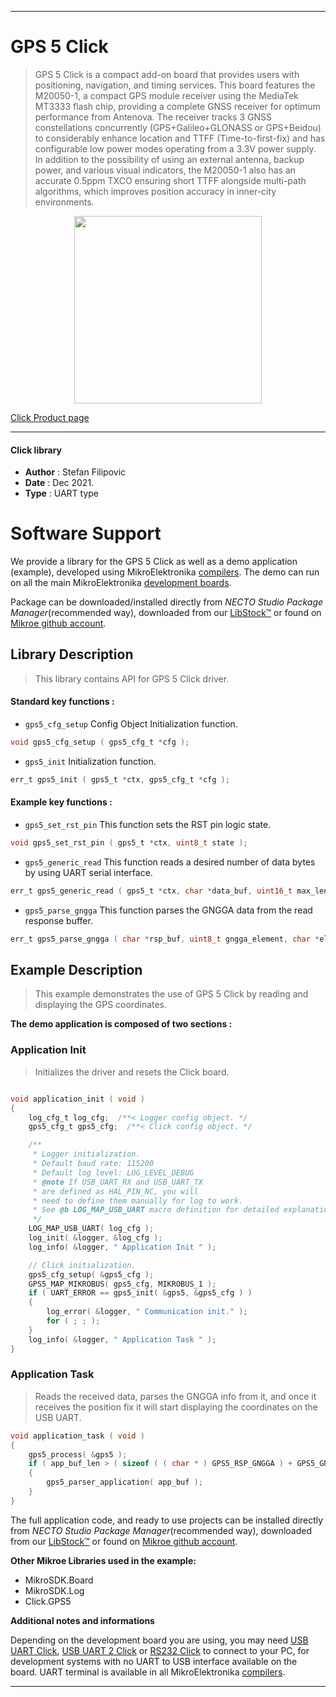 
---
# GPS 5 Click

> GPS 5 Click is a compact add-on board that provides users with positioning, navigation, and timing services. This board features the M20050-1, a compact GPS module receiver using the MediaTek MT3333 flash chip, providing a complete GNSS receiver for optimum performance from Antenova. The receiver tracks 3 GNSS constellations concurrently (GPS+Galileo+GLONASS or GPS+Beidou) to considerably enhance location and TTFF (Time-to-first-fix) and has configurable low power modes operating from a 3.3V power supply. In addition to the possibility of using an external antenna, backup power, and various visual indicators, the M20050-1 also has an accurate 0.5ppm TXCO ensuring short TTFF alongside multi-path algorithms, which improves position accuracy in inner-city environments.

<p align="center">
  <img src="https://download.mikroe.com/images/click_for_ide/gps5_click.png" height=300px>
</p>

[Click Product page](https://www.mikroe.com/gps-5-click)

---


#### Click library

- **Author**        : Stefan Filipovic
- **Date**          : Dec 2021.
- **Type**          : UART type


# Software Support

We provide a library for the GPS 5 Click
as well as a demo application (example), developed using MikroElektronika
[compilers](https://www.mikroe.com/necto-studio).
The demo can run on all the main MikroElektronika [development boards](https://www.mikroe.com/development-boards).

Package can be downloaded/installed directly from *NECTO Studio Package Manager*(recommended way), downloaded from our [LibStock&trade;](https://libstock.mikroe.com) or found on [Mikroe github account](https://github.com/MikroElektronika/mikrosdk_click_v2/tree/master/clicks).

## Library Description

> This library contains API for GPS 5 Click driver.

#### Standard key functions :

- `gps5_cfg_setup` Config Object Initialization function.
```c
void gps5_cfg_setup ( gps5_cfg_t *cfg );
```

- `gps5_init` Initialization function.
```c
err_t gps5_init ( gps5_t *ctx, gps5_cfg_t *cfg );
```

#### Example key functions :

- `gps5_set_rst_pin` This function sets the RST pin logic state.
```c
void gps5_set_rst_pin ( gps5_t *ctx, uint8_t state );
```

- `gps5_generic_read` This function reads a desired number of data bytes by using UART serial interface.
```c
err_t gps5_generic_read ( gps5_t *ctx, char *data_buf, uint16_t max_len );
```

- `gps5_parse_gngga` This function parses the GNGGA data from the read response buffer.
```c
err_t gps5_parse_gngga ( char *rsp_buf, uint8_t gngga_element, char *element_data );
```

## Example Description

> This example demonstrates the use of GPS 5 Click by reading and displaying the GPS coordinates.

**The demo application is composed of two sections :**

### Application Init

> Initializes the driver and resets the Click board.

```c

void application_init ( void )
{
    log_cfg_t log_cfg;  /**< Logger config object. */
    gps5_cfg_t gps5_cfg;  /**< Click config object. */

    /** 
     * Logger initialization.
     * Default baud rate: 115200
     * Default log level: LOG_LEVEL_DEBUG
     * @note If USB_UART_RX and USB_UART_TX 
     * are defined as HAL_PIN_NC, you will 
     * need to define them manually for log to work. 
     * See @b LOG_MAP_USB_UART macro definition for detailed explanation.
     */
    LOG_MAP_USB_UART( log_cfg );
    log_init( &logger, &log_cfg );
    log_info( &logger, " Application Init " );

    // Click initialization.
    gps5_cfg_setup( &gps5_cfg );
    GPS5_MAP_MIKROBUS( gps5_cfg, MIKROBUS_1 );
    if ( UART_ERROR == gps5_init( &gps5, &gps5_cfg ) ) 
    {
        log_error( &logger, " Communication init." );
        for ( ; ; );
    }
    log_info( &logger, " Application Task " );
}

```

### Application Task

> Reads the received data, parses the GNGGA info from it, and once it receives the position fix it will start displaying the coordinates on the USB UART.

```c
void application_task ( void )
{
    gps5_process( &gps5 );
    if ( app_buf_len > ( sizeof ( ( char * ) GPS5_RSP_GNGGA ) + GPS5_GNGGA_ELEMENT_SIZE ) ) 
    {
        gps5_parser_application( app_buf );
    }
}
```

The full application code, and ready to use projects can be installed directly from *NECTO Studio Package Manager*(recommended way), downloaded from our [LibStock&trade;](https://libstock.mikroe.com) or found on [Mikroe github account](https://github.com/MikroElektronika/mikrosdk_click_v2/tree/master/clicks).

**Other Mikroe Libraries used in the example:**

- MikroSDK.Board
- MikroSDK.Log
- Click.GPS5

**Additional notes and informations**

Depending on the development board you are using, you may need
[USB UART Click](https://www.mikroe.com/usb-uart-click),
[USB UART 2 Click](https://www.mikroe.com/usb-uart-2-click) or
[RS232 Click](https://www.mikroe.com/rs232-click) to connect to your PC, for
development systems with no UART to USB interface available on the board. UART
terminal is available in all MikroElektronika
[compilers](https://shop.mikroe.com/compilers).

---
